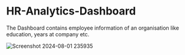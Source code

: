 # HR-Analytics-Dashboard
The Dashboard contains employee information of an organisation like education, years at company etc.  

![Screenshot 2024-08-01 235935](https://github.com/user-attachments/assets/102c5eb6-37c1-4602-aa8d-48ccf73f03b0)
